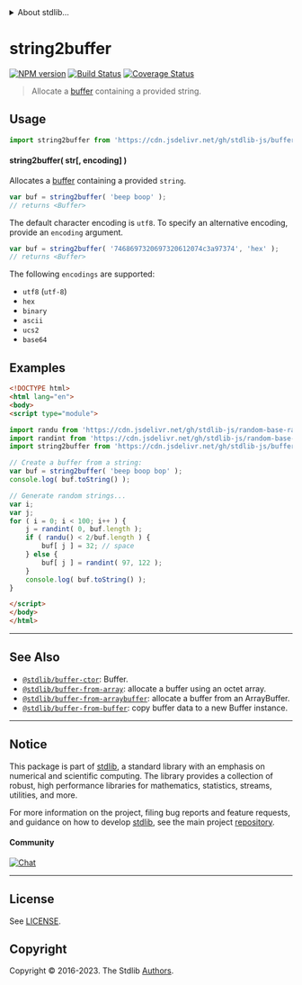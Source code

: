 <!--

@license Apache-2.0

Copyright (c) 2018 The Stdlib Authors.

Licensed under the Apache License, Version 2.0 (the "License");
you may not use this file except in compliance with the License.
You may obtain a copy of the License at

   http://www.apache.org/licenses/LICENSE-2.0

Unless required by applicable law or agreed to in writing, software
distributed under the License is distributed on an "AS IS" BASIS,
WITHOUT WARRANTIES OR CONDITIONS OF ANY KIND, either express or implied.
See the License for the specific language governing permissions and
limitations under the License.

-->


<details>
  <summary>
    About stdlib...
  </summary>
  <p>We believe in a future in which the web is a preferred environment for numerical computation. To help realize this future, we've built stdlib. stdlib is a standard library, with an emphasis on numerical and scientific computation, written in JavaScript (and C) for execution in browsers and in Node.js.</p>
  <p>The library is fully decomposable, being architected in such a way that you can swap out and mix and match APIs and functionality to cater to your exact preferences and use cases.</p>
  <p>When you use stdlib, you can be absolutely certain that you are using the most thorough, rigorous, well-written, studied, documented, tested, measured, and high-quality code out there.</p>
  <p>To join us in bringing numerical computing to the web, get started by checking us out on <a href="https://github.com/stdlib-js/stdlib">GitHub</a>, and please consider <a href="https://opencollective.com/stdlib">financially supporting stdlib</a>. We greatly appreciate your continued support!</p>
</details>

# string2buffer

[![NPM version][npm-image]][npm-url] [![Build Status][test-image]][test-url] [![Coverage Status][coverage-image]][coverage-url] <!-- [![dependencies][dependencies-image]][dependencies-url] -->

> Allocate a [buffer][@stdlib/buffer/ctor] containing a provided string.

<!-- Section to include introductory text. Make sure to keep an empty line after the intro `section` element and another before the `/section` close. -->

<section class="intro">

</section>

<!-- /.intro -->

<!-- Package usage documentation. -->



<section class="usage">

## Usage

```javascript
import string2buffer from 'https://cdn.jsdelivr.net/gh/stdlib-js/buffer-from-string@esm/index.mjs';
```

#### string2buffer( str\[, encoding] )

Allocates a [buffer][@stdlib/buffer/ctor] containing a provided `string`.

```javascript
var buf = string2buffer( 'beep boop' );
// returns <Buffer>
```

The default character encoding is `utf8`. To specify an alternative encoding, provide an `encoding` argument.

```javascript
var buf = string2buffer( '7468697320697320612074c3a97374', 'hex' );
// returns <Buffer>
```

The following `encodings` are supported:

-   `utf8` (`utf-8`)
-   `hex`
-   `binary`
-   `ascii`
-   `ucs2`
-   `base64`

</section>

<!-- /.usage -->

<!-- Package usage notes. Make sure to keep an empty line after the `section` element and another before the `/section` close. -->

<section class="notes">

</section>

<!-- /.notes -->

<!-- Package usage examples. -->

<section class="examples">

## Examples

<!-- eslint no-undef: "error" -->

```html
<!DOCTYPE html>
<html lang="en">
<body>
<script type="module">

import randu from 'https://cdn.jsdelivr.net/gh/stdlib-js/random-base-randu@esm/index.mjs';
import randint from 'https://cdn.jsdelivr.net/gh/stdlib-js/random-base-discrete-uniform@esm/index.mjs';
import string2buffer from 'https://cdn.jsdelivr.net/gh/stdlib-js/buffer-from-string@esm/index.mjs';

// Create a buffer from a string:
var buf = string2buffer( 'beep boop bop' );
console.log( buf.toString() );

// Generate random strings...
var i;
var j;
for ( i = 0; i < 100; i++ ) {
    j = randint( 0, buf.length );
    if ( randu() < 2/buf.length ) {
        buf[ j ] = 32; // space
    } else {
        buf[ j ] = randint( 97, 122 );
    }
    console.log( buf.toString() );
}

</script>
</body>
</html>
```

</section>

<!-- /.examples -->

<!-- Section to include cited references. If references are included, add a horizontal rule *before* the section. Make sure to keep an empty line after the `section` element and another before the `/section` close. -->

<section class="references">

</section>

<!-- /.references -->

<!-- Section for related `stdlib` packages. Do not manually edit this section, as it is automatically populated. -->

<section class="related">

* * *

## See Also

-   <span class="package-name">[`@stdlib/buffer-ctor`][@stdlib/buffer/ctor]</span><span class="delimiter">: </span><span class="description">Buffer.</span>
-   <span class="package-name">[`@stdlib/buffer-from-array`][@stdlib/buffer/from-array]</span><span class="delimiter">: </span><span class="description">allocate a buffer using an octet array.</span>
-   <span class="package-name">[`@stdlib/buffer-from-arraybuffer`][@stdlib/buffer/from-arraybuffer]</span><span class="delimiter">: </span><span class="description">allocate a buffer from an ArrayBuffer.</span>
-   <span class="package-name">[`@stdlib/buffer-from-buffer`][@stdlib/buffer/from-buffer]</span><span class="delimiter">: </span><span class="description">copy buffer data to a new Buffer instance.</span>

</section>

<!-- /.related -->

<!-- Section for all links. Make sure to keep an empty line after the `section` element and another before the `/section` close. -->


<section class="main-repo" >

* * *

## Notice

This package is part of [stdlib][stdlib], a standard library with an emphasis on numerical and scientific computing. The library provides a collection of robust, high performance libraries for mathematics, statistics, streams, utilities, and more.

For more information on the project, filing bug reports and feature requests, and guidance on how to develop [stdlib][stdlib], see the main project [repository][stdlib].

#### Community

[![Chat][chat-image]][chat-url]

---

## License

See [LICENSE][stdlib-license].


## Copyright

Copyright &copy; 2016-2023. The Stdlib [Authors][stdlib-authors].

</section>

<!-- /.stdlib -->

<!-- Section for all links. Make sure to keep an empty line after the `section` element and another before the `/section` close. -->

<section class="links">

[npm-image]: http://img.shields.io/npm/v/@stdlib/buffer-from-string.svg
[npm-url]: https://npmjs.org/package/@stdlib/buffer-from-string

[test-image]: https://github.com/stdlib-js/buffer-from-string/actions/workflows/test.yml/badge.svg?branch=v0.1.1
[test-url]: https://github.com/stdlib-js/buffer-from-string/actions/workflows/test.yml?query=branch:v0.1.1

[coverage-image]: https://img.shields.io/codecov/c/github/stdlib-js/buffer-from-string/main.svg
[coverage-url]: https://codecov.io/github/stdlib-js/buffer-from-string?branch=main

<!--

[dependencies-image]: https://img.shields.io/david/stdlib-js/buffer-from-string.svg
[dependencies-url]: https://david-dm.org/stdlib-js/buffer-from-string/main

-->

[chat-image]: https://img.shields.io/gitter/room/stdlib-js/stdlib.svg
[chat-url]: https://app.gitter.im/#/room/#stdlib-js_stdlib:gitter.im

[stdlib]: https://github.com/stdlib-js/stdlib

[stdlib-authors]: https://github.com/stdlib-js/stdlib/graphs/contributors

[umd]: https://github.com/umdjs/umd
[es-module]: https://developer.mozilla.org/en-US/docs/Web/JavaScript/Guide/Modules

[deno-url]: https://github.com/stdlib-js/buffer-from-string/tree/deno
[umd-url]: https://github.com/stdlib-js/buffer-from-string/tree/umd
[esm-url]: https://github.com/stdlib-js/buffer-from-string/tree/esm
[branches-url]: https://github.com/stdlib-js/buffer-from-string/blob/main/branches.md

[stdlib-license]: https://raw.githubusercontent.com/stdlib-js/buffer-from-string/main/LICENSE

<!-- <related-links> -->

[@stdlib/buffer/ctor]: https://github.com/stdlib-js/buffer-ctor/tree/esm

[@stdlib/buffer/from-array]: https://github.com/stdlib-js/buffer-from-array/tree/esm

[@stdlib/buffer/from-arraybuffer]: https://github.com/stdlib-js/buffer-from-arraybuffer/tree/esm

[@stdlib/buffer/from-buffer]: https://github.com/stdlib-js/buffer-from-buffer/tree/esm

<!-- </related-links> -->

</section>

<!-- /.links -->
